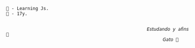     🛒 - Learning Js.                                                                                       🔑 - 17y.
    

                                                         𝘌𝘴𝘵𝘶𝘥𝘢𝘯𝘥𝘰 𝘺 𝘢𝘧𝘪𝘯𝘴 🤬
                                                               𝘎𝘢𝘵𝘰 🌟



